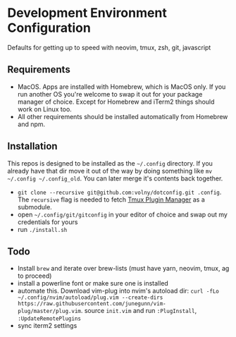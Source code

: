 # Development Environment Configuration

Defaults for getting up to speed with neovim, tmux, zsh, git, javascript

## Requirements

- MacOS. Apps are installed with Homebrew, which is MacOS only. If you run another OS you're welcome to swap it out for your package manager of choice. Except for Homebrew and iTerm2 things should work on Linux too.
- All other requirements should be installed automatically from Homebrew and npm.

## Installation

This repos is designed to be installed as the `~/.config` directory. If you already have that dir move it out of the way by doing something like `mv ~/.config ~/.config_old`. You can later merge it's contents back together.

- `git clone --recursive git@github.com:volny/dotconfig.git .config`. The `recursive` flag is needed to fetch [Tmux Plugin Manager](https://github.com/tmux-plugins/tpm) as a submodule.
- open `~/.config/git/gitconfig` in your editor of choice and swap out my credentials for yours
- run `./install.sh`

## Todo

- Install `brew` and iterate over brew-lists (must have yarn, neovim, tmux, ag to proceed)
- install a powerline font or make sure one is installed
- automate this. Download vim-plug into nvim's autoload dir: `curl -fLo ~/.config/nvim/autoload/plug.vim --create-dirs https://raw.githubusercontent.com/junegunn/vim-plug/master/plug.vim`. source `init.vim` and run `:PlugInstall`, `:UpdateRemotePlugins`
- sync iterm2 settings
